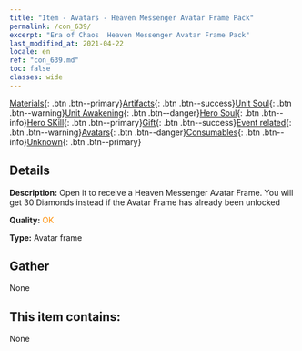 ```yaml
---
title: "Item - Avatars - Heaven Messenger Avatar Frame Pack"
permalink: /con_639/
excerpt: "Era of Chaos  Heaven Messenger Avatar Frame Pack"
last_modified_at: 2021-04-22
locale: en
ref: "con_639.md"
toc: false
classes: wide
---
```

 [Materials](/Items/){: .btn .btn--primary}[Artifacts](/Items/Artifacts/){: .btn .btn--success}[Unit Soul](/Items/UnitSoul/){: .btn .btn--warning}[Unit Awakening](/Items/UnitAwakening/){: .btn .btn--danger}[Hero Soul](/Items/HeroSoul/){: .btn .btn--info}[Hero SKill](/Items/HeroSkill/){: .btn .btn--primary}[Gift](/Items/Gift/){: .btn .btn--success}[Event related](/Items/Events/){: .btn .btn--warning}[Avatars](/Items/Avatars/){: .btn .btn--danger}[Consumables](/Items/Consumables/){: .btn .btn--info}[Unknown](/Items/Unknown/){: .btn .btn--primary}

## Details
 **Description:** Open it to receive a Heaven Messenger Avatar Frame. You will get 30 Diamonds instead if the Avatar Frame has already been unlocked

 **Quality:** <span style="color: #FF8C00">OK</span>

 **Type:** Avatar frame

## Gather

  None

## This item contains:

  None

